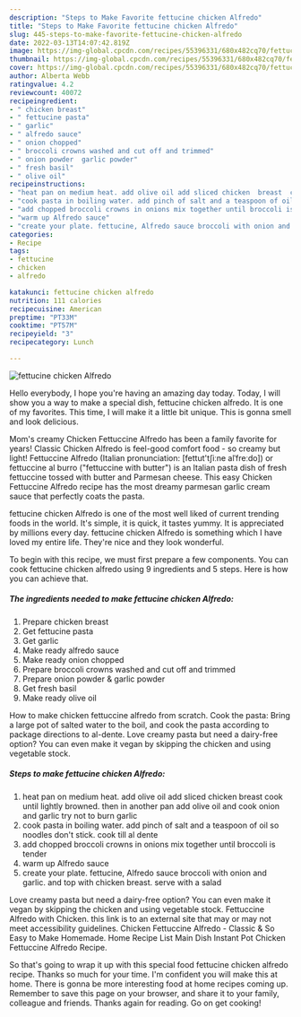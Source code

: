 ```yaml
---
description: "Steps to Make Favorite fettucine chicken Alfredo"
title: "Steps to Make Favorite fettucine chicken Alfredo"
slug: 445-steps-to-make-favorite-fettucine-chicken-alfredo
date: 2022-03-13T14:07:42.819Z
image: https://img-global.cpcdn.com/recipes/55396331/680x482cq70/fettucine-chicken-alfredo-recipe-main-photo.jpg
thumbnail: https://img-global.cpcdn.com/recipes/55396331/680x482cq70/fettucine-chicken-alfredo-recipe-main-photo.jpg
cover: https://img-global.cpcdn.com/recipes/55396331/680x482cq70/fettucine-chicken-alfredo-recipe-main-photo.jpg
author: Alberta Webb
ratingvalue: 4.2
reviewcount: 40072
recipeingredient:
- " chicken breast"
- " fettucine pasta"
- " garlic"
- " alfredo sauce"
- " onion chopped"
- " broccoli crowns washed and cut off and trimmed"
- " onion powder  garlic powder"
- " fresh basil"
- " olive oil"
recipeinstructions:
- "heat pan on medium heat. add olive oil add sliced chicken  breast  cook until lightly browned.  then in another pan add olive oil and cook onion and garlic try not to burn garlic"
- "cook pasta in boiling water. add pinch of salt and a teaspoon of oil so noodles don&#39;t stick. cook till al dente"
- "add chopped broccoli crowns in onions mix together until broccoli is tender"
- "warm up Alfredo sauce"
- "create your plate. fettucine, Alfredo sauce broccoli with onion and garlic. and top with chicken breast.  serve with a salad"
categories:
- Recipe
tags:
- fettucine
- chicken
- alfredo

katakunci: fettucine chicken alfredo 
nutrition: 111 calories
recipecuisine: American
preptime: "PT33M"
cooktime: "PT57M"
recipeyield: "3"
recipecategory: Lunch

---
```



![fettucine chicken Alfredo](https://img-global.cpcdn.com/recipes/55396331/680x482cq70/fettucine-chicken-alfredo-recipe-main-photo.jpg)

Hello everybody, I hope you're having an amazing day today. Today, I will show you a way to make a special dish, fettucine chicken alfredo. It is one of my favorites. This time, I will make it a little bit unique. This is gonna smell and look delicious.

Mom&#39;s creamy Chicken Fettuccine Alfredo has been a family favorite for years! Classic Chicken Alfredo is feel-good comfort food - so creamy but light! Fettuccine Alfredo (Italian pronunciation: [fettut&#39;tʃiːne alˈfreːdo]) or fettuccine al burro (&#34;fettuccine with butter&#34;) is an Italian pasta dish of fresh fettuccine tossed with butter and Parmesan cheese. This easy Chicken Fettuccine Alfredo recipe has the most dreamy parmesan garlic cream sauce that perfectly coats the pasta.

fettucine chicken Alfredo is one of the most well liked of current trending foods in the world. It's simple, it is quick, it tastes yummy. It is appreciated by millions every day. fettucine chicken Alfredo is something which I have loved my entire life. They're nice and they look wonderful.


To begin with this recipe, we must first prepare a few components. You can cook fettucine chicken alfredo using 9 ingredients and 5 steps. Here is how you can achieve that.

<!--inarticleads1-->

##### The ingredients needed to make fettucine chicken Alfredo:

1. Prepare  chicken breast
1. Get  fettucine pasta
1. Get  garlic
1. Make ready  alfredo sauce
1. Make ready  onion chopped
1. Prepare  broccoli crowns washed and cut off and trimmed
1. Prepare  onion powder &amp; garlic powder
1. Get  fresh basil
1. Make ready  olive oil


How to make chicken fettuccine alfredo from scratch. Cook the pasta: Bring a large pot of salted water to the boil, and cook the pasta according to package directions to al-dente. Love creamy pasta but need a dairy-free option? You can even make it vegan by skipping the chicken and using vegetable stock. 

<!--inarticleads2-->

##### Steps to make fettucine chicken Alfredo:

1. heat pan on medium heat. add olive oil add sliced chicken  breast  cook until lightly browned.  then in another pan add olive oil and cook onion and garlic try not to burn garlic
1. cook pasta in boiling water. add pinch of salt and a teaspoon of oil so noodles don&#39;t stick. cook till al dente
1. add chopped broccoli crowns in onions mix together until broccoli is tender
1. warm up Alfredo sauce
1. create your plate. fettucine, Alfredo sauce broccoli with onion and garlic. and top with chicken breast.  serve with a salad


Love creamy pasta but need a dairy-free option? You can even make it vegan by skipping the chicken and using vegetable stock. Fettuccine Alfredo with Chicken. this link is to an external site that may or may not meet accessibility guidelines. Chicken Fettuccine Alfredo - Classic &amp; So Easy to Make Homemade. Home Recipe List Main Dish Instant Pot Chicken Fettuccine Alfredo Recipe. 

So that's going to wrap it up with this special food fettucine chicken alfredo recipe. Thanks so much for your time. I'm confident you will make this at home. There is gonna be more interesting food at home recipes coming up. Remember to save this page on your browser, and share it to your family, colleague and friends. Thanks again for reading. Go on get cooking!
